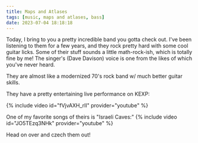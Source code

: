 ```yaml
---
title: Maps and Atlases
tags: [music, maps and atlases, bass]
date: 2023-07-04 18:18:18
---
```


Today, I bring to you a pretty incredible band you gotta check out. I've been listening to them for a few years, and they rock pretty hard with some cool guitar licks. Some of their stuff sounds a little math-rock-ish, which is totally fine by me! The singer's (Dave Davison) voice is one from the likes of which you've never heard. 

They are almost like a modernized 70's rock band w/ much better guitar skills.

They have a pretty entertaining live performance on KEXP:

{% include video id="fVjvAXH_rlI" provider="youtube" %}

One of my favorite songs of theirs is "Israeli Caves:"
{% include video id="JO5TEzq3NHk" provider="youtube" %}

Head on over and czech them out!
